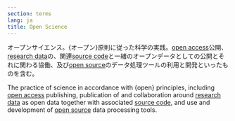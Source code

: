 ```yaml
---
section: terms
lang: ja
title: Open Science
---
```


オープンサイエンス。{オープン}原則に従った科学の実践。[open access](/glossary/ja/terms/open-access/)公開、[research data](/glossary/ja/terms/research-data/)の、関連[source code](/glossary/ja/terms/source-code/)と一緒のオープンデータとしての公開とそれに関わる協働、及び[open source](/glossary/ja/terms/open-source/)のデータ処理ツールの利用と開発といったものを含む。

The practice of science in accordance with {open} principles, including [open access](/glossary/en/terms/open-access/) publishing, publication of and collaboration around [research data](/glossary/en/terms/research-data/) as open data together with associated [source code](/glossary/en/terms/source-code/), and use and development of [open source](/glossary/en/terms/open-source/) data processing tools.
